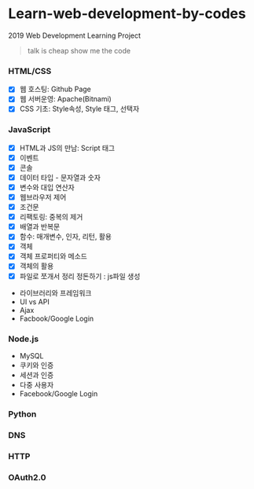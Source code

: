 # Learn-web-development-by-codes
2019 Web Development Learning Project

> talk is cheap show me the code

### HTML/CSS
- [x] 웹 호스팅: Github Page
- [x] 웹 서버운영: Apache(Bitnami)
- [x] CSS 기초: Style속성, Style 태그, 선택자

### JavaScript
- [x] HTML과 JS의 만남: Script 태그
- [x] 이벤트
- [x] 콘솔
- [x] 데이터 타입 - 문자열과 숫자
- [x] 변수와 대입 연산자
- [x] 웹브라우저 제어
- [x] 조건문
- [x] 리팩토링: 중복의 제거
- [x] 배열과 반복문
- [x] 함수: 매개변수, 인자, 리턴, 활용
- [x] 객체
- [x] 객체 프로퍼티와 메소드
- [x] 객체의 활용
- [x] 파일로 쪼개서 정리 정돈하기 : js파일 생성
- 라이브러리와 프레임워크
- UI vs API
- Ajax
- Facbook/Google Login

### Node.js
- MySQL
- 쿠키와 인증
- 세션과 인증
- 다중 사용자
- Facebook/Google Login

### Python
### DNS
### HTTP
### OAuth2.0
